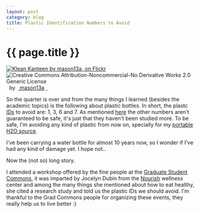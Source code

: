 ```yaml
---
layout: post
category: blog
title: Plastic Identification Numbers to Avoid
---
```


{{ page.title }}
================

<div>
   <a href='http://www.flickr.com/photos/mason13a/3265411170/' target='_blank'>
      <img src='http://farm4.static.flickr.com/3488/3265411170_e355c8020c_m.jpg'
           alt='Klean Kanteen by mason13a, on Flickr'
           title='Klean Kanteen by mason13a, on Flickr'
           border='0'/>
   </a>
   <br/>
   <a href='http://creativecommons.org/licenses/by-nc-nd/2.0/' target='_blank'>
      <img src='http://i.creativecommons.org/l/by-nc-nd/2.0/80x15.png'
           alt='Creative Commons Attribution-Noncommercial-No Derivative Works 2.0 Generic License' 
           title='Creative Commons Attribution-Noncommercial-No Derivative Works 2.0 Generic License'
           border='0'
           align='left'>
   </a>&nbsp;&nbsp;by&nbsp;
   <a href='http://www.flickr.com/people/mason13a/' target='_blank'>&nbsp;mason13a</a>
   <a href='http://www.imagecodr.org/' target='_blank'>&nbsp;</a>
</div>

So the quarter is over and from the many things I learned (besides the academic topics) is the 
following about plastic bottles. In short, the plastc [IDs][w] to avoid are: 1, 3, 6 and 7. As 
mentioned [here][b] the other numbers aren't guaranteed to be safe, it's just that they haven't been 
studied more. To be safe, I'm avoiding any kind of plastic from now on, specially for my
[portable H2O source][h].

I've been carrying a water bottle for almost 10 years now, so I wonder if I've had any kind of 
damage yet. I hope not..

Now the (not so) long story.

I attended a workshop offered by the fine people at the [Graduate Student Commons][g], it was 
imparted by Jocelyn Dubin from the [Nourish][n] wellness center and among the many things she 
mentioned about how to eat healthy, she cited a research study and told us the plastic IDs we should 
avoid. I'm thankful to the Grad Commons people for organizing these events, they really help us to 
live better :)

[g]: http://gradcommons.drupal.ucsc.edu/
[n]: http://www.nourishsantacruz.com
[w]: http://en.wikipedia.org/wiki/Resin_identification_code
[b]: http://jrsays.com/2009/02/plastic-rating-system-unhealthy.html
[h]: http://www.kleankanteen.com/products/classic/klean-kanteen-40oz-classic.php
